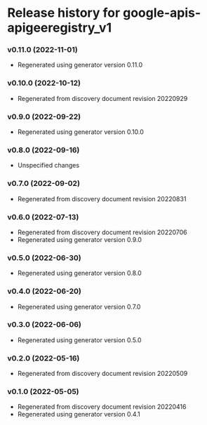 # Release history for google-apis-apigeeregistry_v1

### v0.11.0 (2022-11-01)

* Regenerated using generator version 0.11.0

### v0.10.0 (2022-10-12)

* Regenerated from discovery document revision 20220929

### v0.9.0 (2022-09-22)

* Regenerated using generator version 0.10.0

### v0.8.0 (2022-09-16)

* Unspecified changes

### v0.7.0 (2022-09-02)

* Regenerated from discovery document revision 20220831

### v0.6.0 (2022-07-13)

* Regenerated from discovery document revision 20220706
* Regenerated using generator version 0.9.0

### v0.5.0 (2022-06-30)

* Regenerated using generator version 0.8.0

### v0.4.0 (2022-06-20)

* Regenerated using generator version 0.7.0

### v0.3.0 (2022-06-06)

* Regenerated using generator version 0.5.0

### v0.2.0 (2022-05-16)

* Regenerated from discovery document revision 20220509

### v0.1.0 (2022-05-05)

* Regenerated from discovery document revision 20220416
* Regenerated using generator version 0.4.1

